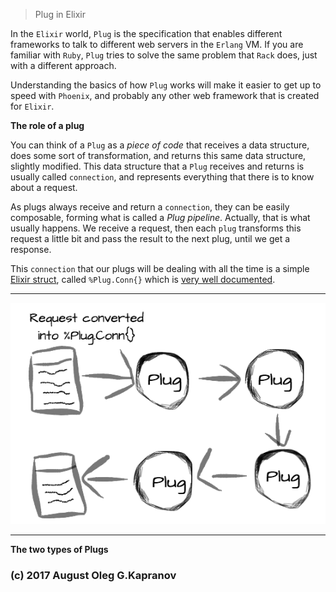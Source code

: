 > Plug in Elixir

In the ``Elixir`` world, ``Plug`` is the specification that enables
different frameworks to talk to different web servers in the ``Erlang``
VM. If you are  familiar with ``Ruby``, ``Plug`` tries to solve the same
problem that ``Rack`` does, just with a different approach.

Understanding the basics of how ``Plug`` works will make it easier to
get up to speed with ``Phoenix``,  and probably any other web framework
that is created for ``Elixir``.

**The role of a plug**

You can think of a ``Plug`` as a *piece of code* that receives a data
structure, does some sort of transformation, and returns this same data
structure, slightly modified. This data structure that a ``Plug``
receives and returns is usually called ``connection``, and represents
everything that there is to know about a request.

As plugs always receive and return a ``connection``, they can be easily
composable, forming what is called a *Plug pipeline*. Actually, that is
what usually happens. We receive a request, then each ``plug``
transforms this request a little bit and pass the result to the next
plug, until we get a response.

This ``connection`` that our plugs will be dealing with all the time is
a simple [Elixir struct][3], called ``%Plug.Conn{}`` which is [very well
documented][4].

***

![schema plug](plug.png "The schema plug")

***


**The two types of Plugs**


### (c) 2017 August Oleg G.Kapranov

[1]: http://www.brianstorti.com/getting-started-with-plug-elixir/
[2]: https://habrahabr.ru/post/306334/
[3]: http://elixir-lang.org/getting-started/structs.html
[4]: https://hexdocs.pm/plug/Plug.Conn.html
